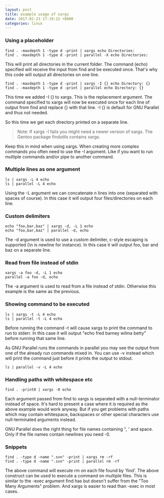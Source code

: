 ```yaml
---
layout: post
title: example usage of xargs
date: 2017-02-23 17:19:22 +0800
categories: linux
---
```

### Using a placeholder
```
find . -maxdepth 1 -type d -print | xargs echo Directories:
find . -maxdepth 1 -type d -print | parallel -X echo Directories:
```
This will print all directories in the current folder. The command (echo) specified will receive the input from find and be executed once. That's why this code will output all directories on one line.

```
find . -maxdepth 1 -type d -print | xargs -I {} echo Directory: {}
find . -maxdepth 1 -type d -print | parallel echo Directory: {}
```
This time we added -I {} to xargs. This is the replacement argument. The command specified to xargs will now be executed once for each line of output from find and replace {} with that line. -I {} is default for GNU Parallel and thus not needed.

So this time we get each directory printed on a separate line.

> Note: If xargs -I fails you might need a newer version of xargs. The Gentoo package findutils contains xargs.

Keep this in mind when using xargs. When creating more complex commands you often need to use the -I argument. Like if you want to run multiple commands and/or pipe to another command.

### Multiple lines as one argument
```
ls | xargs -L 4 echo
ls | parallel -L 4 echo
```
Using the -L argument we can concatenate n lines into one (separated with spaces of course). In this case it will output four files/directories on each line.

### Custom delimiters
```
echo "foo,bar,baz" | xargs -d, -L 1 echo
echo "foo,bar,baz" | parallel -d, echo
```
The -d argument is used to use a custom delimiter, c-style escaping is supported (\n is newline for instance). In this case it will output foo, bar and baz on a separate line.

### Read from file instead of stdin
```
xargs -a foo -d, -L 1 echo
parallel -a foo -d, echo
```
The -a argument is used to read from a file instead of stdin. Otherwise this example is the same as the previous.

### Showing command to be executed
```
ls | xargs -t -L 4 echo
ls | parallel -t -L 4 echo
```
Before running the command -t will cause xargs to print the command to run to stderr. In this case it will output "echo fred barney wilma betty" before running that same line.

As GNU Parallel runs the commands in parallel you may see the output from one of the already run commands mixed in. You can use -v instead which will print the command just before it prints the output to stdout.
```
ls | parallel -v -L 4 echo
```

### Handling paths with whitespace etc
```
find . -print0 | xargs -0 echo
```
Each argument passed from find to xargs is separated with a null-terminator instead of space. It's hard to present a case where it is required as the above example would work anyway. But if you get problems with paths which may contain whitespace, backspaces or other special characters use null-terminated arguments instead.

GNU Parallel does the right thing for file names containing ", ' and space. Only if the file names contain newlines you need -0.

### Snippets
```
find . -type d -name ".svn" -print | xargs rm -rf
find . -type d -name ".svn" -print | parallel rm -rf
```
The above command will execute rm on each file found by 'find'. The above construct can be used to execute a command on multiple files. This is similar to the -exec argument find has but doesn't suffer from the "Too Many Arguments" problem. And xargs is easier to read than -exec in most cases.
